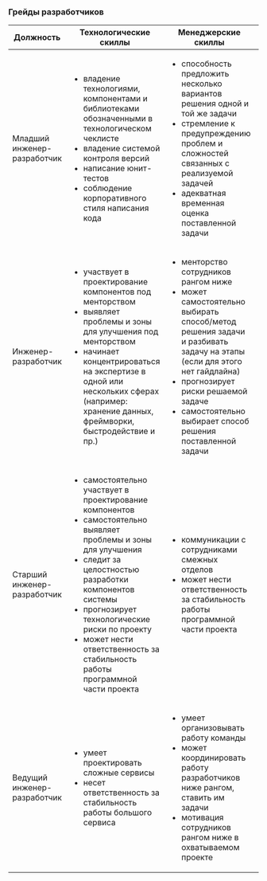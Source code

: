 ### Грейды разработчиков


| Должность        | Технологические скиллы           | Менеджерские скиллы  | Обязанности  |
| ------------- |-------------| -----| -----|
| Младший инженер-разработчик | <ul><li>владение технологиями, компонентами и библиотеками обозначенными в технологическом чеклисте</li><li>владение системой контроля версий</li><li>написание юнит-тестов</li><li>соблюдение корпоративного стиля написания кода</li></ul>    |  <ul><li>способность предложить несколько вариантов решения одной и той же задачи</li><li>стремление к предупреждению проблем и сложностей связанных с реализуемой задачей</li><li>адекватная временная оценка поставленной задачи</li></ul>  | <ul><li>решение задач поставленных проектным или функциональным руководителем</li><li>участие в оценке и планировании задач</li><li>написание юнит-тестов</li><li>следование стандартам разработки принятым в компании</li></ul> |
| Инженер-разработчик | <ul><li>участвует в проектирование компонентов под менторством</li><li>выявляет проблемы и зоны для улучшения под менторством</li><li>начинает концентрироваться на экспертизе в одной или нескольких сферах (например: хранение данных, фреймворки, быстродействие и пр.)</li></ul>    |  <ul><li>менторство сотрудников рангом ниже</li><li>может самостоятельно выбирать способ/метод решения задачи и разбивать задачу на этапы (если для этого нет гайдлайна)</li><li>прогнозирует риски решаемой задаче</li><li>самостоятельно выбирает способ решения поставленной задачи</li></ul>  | <ul><li>проектирование компонентов проекта под руководством функционального руководителя</li><li>улучшение и рефакторинг существующего кода</li><li>оценка трудозатрат на будущие задачи</li><li>менторство и помощь сотрудникам рангом ниже</li></ul> |
| Старший инженер-разработчик | <ul><li>самостоятельно участвует в проектирование компонентов</li><li>самостоятельно выявляет проблемы и зоны для улучшения</li><li>следит за целостностью разработки компонентов системы</li><li>прогнозирует технологические риски по проекту</li><li>может нести ответственность за стабильность работы программной части проекта</li></ul>    |  <ul><li>коммуникации с сотрудниками смежных отделов</li><li>может нести ответственность за стабильность работы программной части проекта</li></ul>  | <ul><li>самостоятельное проектирование компонентов проекта</li><li>взаимодействие с сотрудниками смежных отделов</li></ul> |
| Ведущий инженер-разработчик | <ul><li>умеет проектировать сложные сервисы</li><li>несет ответственность за стабильность работы большого сервиса</li></ul>    |  <ul><li>умеет организовывать работу команды</li><li>может координировать работу разработчиков ниже рангом, ставить им задачи</li><li>мотивация сотрудников рангом ниже в охватываемом проекте</li></ul>  | <ul><li>принятие решений по архитектуре проектов совместно с руководителем</li><li>проведение планерок</li><li>помощь в найме сотрудников</li><li>контроль качества работы сотрудников рангом ниже</li></ul> |
